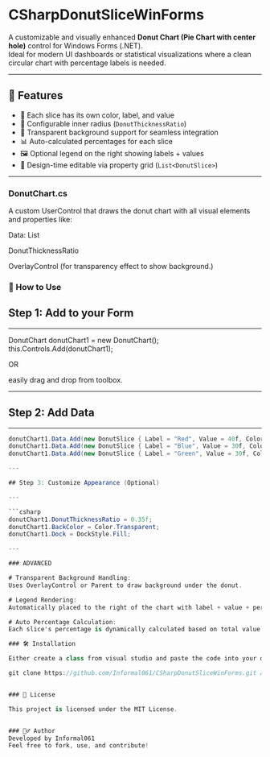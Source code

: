 # CSharpDonutSliceWinForms
A customizable and visually enhanced **Donut Chart (Pie Chart with center hole)** control for Windows Forms (.NET).  
Ideal for modern UI dashboards or statistical visualizations where a clean circular chart with percentage labels is needed.

---

## 📌 Features

- 🎨 Each slice has its own color, label, and value
- 📐 Configurable inner radius (`DonutThicknessRatio`)
- 🔲 Transparent background support for seamless integration
- 📊 Auto-calculated percentages for each slice
- 🖼️ Optional legend on the right showing labels + values
- 🔁 Design-time editable via property grid (`List<DonutSlice>`)

---


### DonutChart.cs
A custom UserControl that draws the donut chart with all visual elements and properties like:

Data: List<DonutSlice>

DonutThicknessRatio

OverlayControl (for transparency effect to show background.)


### 🚀 How to Use


## Step 1: Add to your Form 

---

DonutChart donutChart1 = new DonutChart();
this.Controls.Add(donutChart1);

OR

easily drag and drop from toolbox.

---

## Step 2: Add Data

---

```csharp
donutChart1.Data.Add(new DonutSlice { Label = "Red", Value = 40f, Color = Color.Red });
donutChart1.Data.Add(new DonutSlice { Label = "Blue", Value = 30f, Color = Color.Blue });
donutChart1.Data.Add(new DonutSlice { Label = "Green", Value = 30f, Color = Color.Green });

---

## Step 3: Customize Appearance (Optional)

---

```csharp
donutChart1.DonutThicknessRatio = 0.35f;
donutChart1.BackColor = Color.Transparent;
donutChart1.Dock = DockStyle.Fill;

---

### ADVANCED

# Transparent Background Handling:
Uses OverlayControl or Parent to draw background under the donut.

# Legend Rendering:
Automatically placed to the right of the chart with label + value + percentage.

# Auto Percentage Calculation:
Each slice's percentage is dynamically calculated based on total value.

### 🛠️ Installation

Either create a class from visual studio and paste the code into your own created class or Clone the repository by

git clone https://github.com/Informal061/CSharpDonutSliceWinForms.git and Open the solution or copy DonutChart.cs into your WinForms project.


### 📄 License

This project is licensed under the MIT License.


### 🙋‍♂️ Author
Developed by Informal061
Feel free to fork, use, and contribute!

